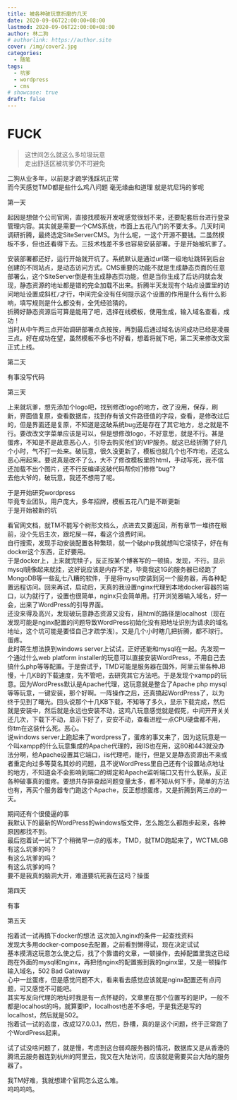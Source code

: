 ```yaml
---
title: 被各种破玩意折磨的几天
date: 2020-09-06T22:00:00+08:00
lastmod: 2020-09-06T22:00:00+08:00
author: 林二狗
# authorlink: https://author.site
cover: /img/cover2.jpg
categories:
  - 随笔
tags:
  - 坑爹
  - wordpress
  - cms
# showcase: true
draft: false
---
```


# FUCK

> 这世间怎么就这么多垃圾玩意  
> 走出舒适区被坑爹仍不可避免

二狗从业多年，以前是才疏学浅踩坑正常  
而今天感觉TMD都是些什么鸡八问题 毫无缘由和道理 就是坑尼玛的爹呢

第一天

起因是想做个公司官网，直接找模板开发呢感觉很划不来，还要配套后台进行登录管理内容。其实就是需要一个CMS系统，市面上五花八门的不要太多。几天时间调研折腾，最终选定SiteServerCMS。为什么呢，一这个开源不要钱。二虽然模板不多，但也还看得下去。三技术栈差不多也容易安装部署。于是开始被坑爹了。

安装部署都还好，运行开始就开坑了。系统默认是通过url第一级地址跳转到后台创建的不同站点，是动态访问方式。CMS重要的功能不就是生成静态页面的任意部署么，这个SiteServer倒是有生成静态页功能，但是当你生成了后访问就会发现，静态资源的地址都是错的完全加载不出来。折腾半天发现有个站点设置里的访问地址设置成斜杠`/`才行，中间完全没有任何提示这个设置的作用是什么有什么影响，填写规则是什么都没有，全凭经验猜的。  
折腾好静态资源后可算是能用了吧，选择在线模板，使用生成，输入域名查看，成功！  
当时从中午两三点开始调研部署点点按按，再到最后通过域名访问成功已经是凌晨三点。好在成功在望，虽然模板不多也不好看，想着将就下吧，第二天来修改文案正式上线。

第二天

有事没写代码

第三天

上来就坑爹，想先添加个logo吧，找到修改logo的地方，改了没用，保存，刷新，界面值复原，查看数据库，找到存有该文件路径值的字段，查看，是修改过后的，但是界面还是复原，不知道是这破系统bug还是存在了其它地方，总之就是不行。要改改文字菜单应该是可以，但是想修改logo，不好意思，就是不行。甚是蛋疼，不知是不是故意恶心人，引导去购买他们的VIP服务。就这已经折腾了好几个小时，气不打一处来。破玩意，很久没更新了，模板也就几个也不咋地，还这么恶心用起来。要说真是改不了么，大不了修改模板里的html，手动写死，我不信还加载不出个图片，还不行反编译这破代码帮你们修修“bug”?  
去他大爷的，破玩意，我还不想用了呢。

于是开始研究wordpress  
毕竟专业团队，用户庞大，多年招牌，模板五花八门是不断更新  
于是开始被新的坑

看官网文档，就TM不能写个树形文档么，点进去又要返回，所有章节一堆挤在眼前，没个先后主次，跟坨屎一样，看这个浪费时间。  
自行搜索，发现手动安装配置各种繁琐，就一个破php我就想叫它滚犊子，好在有docker这个东西，正好要用。  
于是docker上，上来就完犊子，反正按某个博客写的一顿搞，发现，不行。显示mysql镜像起来就挂，这好说应该是内存不足，毕竟我这1G的服务器已经跑了MongoDB等一些乱七八糟的软件，于是将mysql安装到另一个服务器，再各种配置远程访问。回来再试，启动后，天真的我设置nginx代理到本地docker容器的端口，以为就行了，设置也很简单，nginx只会简单用。打开浏览器输入域名，好一会，出来了WordPress的引导界面。  
还没来得及高兴，发现破玩意静态资源又没有，且html的路径是localhost（现在发现可能是nginx配置的问题导致WordPress初始化没有把地址识别为请求的域名地址，这个坑可能是要怪自己才疏学浅）。又是几个小时瞎几把折腾，都不球行。蛋疼。  
此时萌生想法换到windows server上试试，正好还能和mysql在一起。先发现一个通过什么web platform installer的玩意可以直接安装WordPress，不用自己去搞什么php等等配置。于是尝试乎，TMD可能是服务器在国外，阿里云里各种JB慢，十几KB的下载速度，先不管吧，去研究其它方法吧。于是发现个xampp的玩意。因为WordPress默认是Apache代理，这玩意就是整合了Apache php mysql等等玩意，一键安装，那个好啊。一阵操作之后，还真搞起WordPress了，以为终于见到了曙光。回头说那个十几KB下载，不知等了多久，显示下载完成，然后就是安装中，然后就是永远也安装不动，这鸡八玩意感觉就是假死，中间开开关关还几次，下载下不动，显示下好了，安安不动，查看进程一点CPU硬盘都不用，你tm在这装什么死。恶心。  
说windows server上跑起来了wordpress了，蛋疼的事又来了，因为这玩意是一个叫xampp的什么玩意集成的Apache代理的，我IIS也在用，这80和443就没办法分啊，给Apache设置其它端口，iis代理吧，能行，但是又是静态资源出不来或者重定向过多等莫名其妙的问题，且不说WordPress里自己还有个设置站点地址的地方，不知道会不会影响到端口的绑定和Apache监听端口又有什么联系，反正各种破事真的蛋疼。要想共存排查起问题变量太多，都不知从何下手，简单的方法也有，再买个服务器专门跑这个Apache，反正想想蛋疼，又是折腾到两三点的一天。  

期间还有个很傻逼的事  
我默认下的最新的WordPress的windows版文件，怎么跑怎么都跑步起来，各种原因都找不到。  
最后抱着试一试下了个稍微早一点的版本，TMD，就TMD跑起来了，WCTMLGB  
有这么坑爹的吗？  
有这么坑爹的吗？  
有这么坑爹的吗？  
要不是我真的脑洞大开，难道要坑死我在这吗？操蛋

第四天

有事

第五天

抱着试一试再搞下docker的想法 这次加入nginx的条件一起查找资料  
发现大多用docker-compose去配置，之前看到懒得试，现在决定试试  
基本摸清这玩意怎么使之后，找了个靠谱的文章，一顿操作，去掉配置里我这已经跑在外面的mysql和nginx，再把他nginx的配置搬到我的nginx里，又是一顿操作  
输入域名，502 Bad Gateway  
心中一丝蛋疼，但是感觉问题不大，看来看去感觉应该就是nginx配置还有点问题，可又感觉不可能吧。  
其实写反向代理的地址时我是有一点怀疑的，文章里在那个位置写的是IP，一般不都是localhost的吗，就算要IP，localhost也差不多吧，于是我还是写的localhost，然后就是502。  
抱着试一试的态度，改成127.0.0.1，然后，卧槽，真的是这个问题，终于正常跑了个WordPress起来。

试了试没啥问题了，就是慢，考虑到这台弱鸡服务器的情况，数据库又是从香港的腾讯云服务器连到杭州的阿里云，我又在大陆访问，应该就是需要买台大陆的服务器了。

我TM好难，我就想建个官网怎么这么难。  
呜呜呜呜。